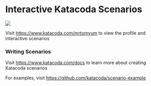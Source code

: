 # Interactive Katacoda Scenarios

[![](http://shields.katacoda.com/katacoda/mrtomyum/count.svg)](https://www.katacoda.com/mrtomyum "Get your profile on Katacoda.com")

Visit https://www.katacoda.com/mrtomyum to view the profile and interactive scenarios

### Writing Scenarios
Visit https://www.katacoda.com/docs to learn more about creating Katacoda scenarios

For examples, visit https://github.com/katacoda/scenario-example
